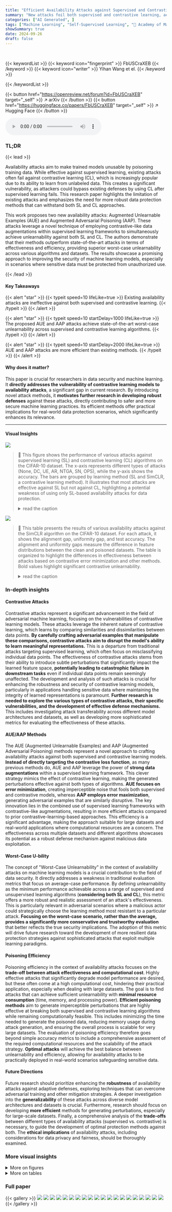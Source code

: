 ```yaml
---
title: "Efficient Availability Attacks against Supervised and Contrastive Learning Simultaneously"
summary: "New attacks foil both supervised and contrastive learning, achieving state-of-the-art unlearnability with less computation."
categories: ["AI Generated", ]
tags: ["Machine Learning", "Self-Supervised Learning", "🏢 Academy of Mathematics and Systems Science, Chinese Academy of Sciences",]
showSummary: true
date: 2024-09-26
draft: false
---
```


<br>

{{< keywordList >}}
{{< keyword icon="fingerprint" >}} FbUSCraXEB {{< /keyword >}}
{{< keyword icon="writer" >}} Yihan Wang et el. {{< /keyword >}}
 
{{< /keywordList >}}

{{< button href="https://openreview.net/forum?id=FbUSCraXEB" target="_self" >}}
↗ arXiv
{{< /button >}}
{{< button href="https://huggingface.co/papers/FbUSCraXEB" target="_self" >}}
↗ Hugging Face
{{< /button >}}



<audio controls>
    <source src="https://ai-paper-reviewer.com/FbUSCraXEB/podcast.wav" type="audio/wav">
    Your browser does not support the audio element.
</audio>


### TL;DR


{{< lead >}}

Availability attacks aim to make trained models unusable by poisoning training data.  While effective against supervised learning, existing attacks often fail against contrastive learning (CL), which is increasingly popular due to its ability to learn from unlabeled data. This creates a significant vulnerability, as attackers could bypass existing defenses by using CL after supervised learning fails. This research paper highlights the limitation of existing attacks and emphasizes the need for more robust data protection methods that can withstand both SL and CL approaches.

This work proposes two new availability attacks: Augmented Unlearnable Examples (AUE) and Augmented Adversarial Poisoning (AAP).  These attacks leverage a novel technique of employing contrastive-like data augmentations within supervised learning frameworks to simultaneously achieve unlearnability against both SL and CL.  The authors demonstrate that their methods outperform state-of-the-art attacks in terms of effectiveness and efficiency, providing superior worst-case unlearnability across various algorithms and datasets.  The results showcase a promising approach to improving the security of machine learning models, especially in scenarios where sensitive data must be protected from unauthorized use.

{{< /lead >}}


#### Key Takeaways

{{< alert "star" >}}
{{< typeit speed=10 lifeLike=true >}} Existing availability attacks are ineffective against both supervised and contrastive learning. {{< /typeit >}}
{{< /alert >}}

{{< alert "star" >}}
{{< typeit speed=10 startDelay=1000 lifeLike=true >}} The proposed AUE and AAP attacks achieve state-of-the-art worst-case unlearnability across supervised and contrastive learning algorithms. {{< /typeit >}}
{{< /alert >}}

{{< alert "star" >}}
{{< typeit speed=10 startDelay=2000 lifeLike=true >}} AUE and AAP attacks are more efficient than existing methods. {{< /typeit >}}
{{< /alert >}}

#### Why does it matter?
This paper is crucial for researchers in data security and machine learning.  It **directly addresses the vulnerability of contrastive learning models to availability attacks**, a significant gap in current research. By introducing novel attack methods, it **motivates further research in developing robust defenses** against these attacks, directly contributing to safer and more secure machine learning practices.  Its efficient methods offer practical implications for real-world data protection scenarios, which significantly enhances its relevance.

------
#### Visual Insights



![](https://ai-paper-reviewer.com/FbUSCraXEB/figures_0_1.jpg)

> 🔼 This figure shows the performance of various attacks against supervised learning (SL) and contrastive learning (CL) algorithms on the CIFAR-10 dataset.  The x-axis represents different types of attacks (None, DC, UE, AR, NTGA, SN, OPS), while the y-axis shows the accuracy. The bars are grouped by learning method (SL and SimCLR, a contrastive learning method). It illustrates that most attacks are effective against SL but not against CL, highlighting a potential weakness of using only SL-based availability attacks for data protection.
> <details>
> <summary>read the caption</summary>
> Figure 1: Attacks against SL and CL on CIFAR-10.
> </details>





![](https://ai-paper-reviewer.com/FbUSCraXEB/tables_3_1.jpg)

> 🔼 This table presents the results of various availability attacks against the SimCLR algorithm on the CIFAR-10 dataset.  For each attack, it shows the alignment gap, uniformity gap, and test accuracy. The alignment and uniformity gaps measure the difference in feature distributions between the clean and poisoned datasets. The table is organized to highlight the differences in effectiveness between attacks based on contrastive error minimization and other methods.  Bold values highlight significant contrastive unlearnability.
> <details>
> <summary>read the caption</summary>
> Table 1: Alignment gap, uniformity gap, and test accuracy(%) of poisoned SimCLR [5] models. Attacks are grouped according to whether they are based on contrastive error minimization. Bold fonts emphasize prominent contrastive unlearnability values.
> </details>





### In-depth insights


#### Contrastive Attacks
Contrastive attacks represent a significant advancement in the field of adversarial machine learning, focusing on the vulnerabilities of contrastive learning models.  These attacks leverage the inherent nature of contrastive learning, which learns by comparing similarities and dissimilarities between data points. **By carefully crafting adversarial examples that manipulate these comparisons, contrastive attacks aim to disrupt the model's ability to learn meaningful representations.**  This is a departure from traditional attacks targeting supervised learning, which often focus on misclassifying individual data points. The effectiveness of contrastive attacks stems from their ability to introduce subtle perturbations that significantly impact the learned feature space, **potentially leading to catastrophic failure in downstream tasks** even if individual data points remain seemingly unaffected.  The development and analysis of such attacks is crucial for enhancing the robustness and security of contrastive learning models, particularly in applications handling sensitive data where maintaining the integrity of learned representations is paramount.  **Further research is needed to explore the various types of contrastive attacks, their specific vulnerabilities, and the development of effective defense mechanisms.**  This includes investigating attack transferability across different model architectures and datasets, as well as developing more sophisticated metrics for evaluating the effectiveness of these attacks.

#### AUE/AAP Methods
The AUE (Augmented Unlearnable Examples) and AAP (Augmented Adversarial Poisoning) methods represent a novel approach to crafting availability attacks against both supervised and contrastive learning models.  **Instead of directly targeting the contrastive loss function**, as many previous methods do, AUE and AAP leverage the power of **strong data augmentations** within a supervised learning framework. This clever strategy mimics the effect of contrastive learning, making the generated perturbations effective against both types of algorithms.  **AUE focuses on error minimization**, creating imperceptible noise that fools both supervised and contrastive models, whereas **AAP employs error maximization**, generating adversarial examples that are similarly disruptive.  The key innovation lies in the combined use of supervised learning frameworks with contrastive-like augmentations, resulting in more efficient attacks compared to prior contrastive-learning-based approaches.  This efficiency is a significant advantage, making the approach suitable for large datasets and real-world applications where computational resources are a concern. The effectiveness across multiple datasets and different algorithms showcases its potential as a robust defense mechanism against malicious data exploitation.

#### Worst-Case U-bility
The concept of "Worst-Case Unlearnability" in the context of availability attacks on machine learning models is a crucial contribution to the field of data security.  It directly addresses a weakness in traditional evaluation metrics that focus on average-case performance.  By defining unlearnability as the minimum performance achievable across a range of supervised and unsupervised learning algorithms (**considering both SL and CL**), this metric offers a more robust and realistic assessment of an attack's effectiveness. This is particularly relevant in adversarial scenarios where a malicious actor could strategically choose the learning method most resistant to a particular attack. **Focusing on the worst-case scenario, rather than the average, provides a significantly more conservative and trustworthy evaluation** that better reflects the true security implications. The adoption of this metric will drive future research toward the development of more resilient data protection strategies against sophisticated attacks that exploit multiple learning paradigms.

#### Poisoning Efficiency
Poisoning efficiency in the context of availability attacks focuses on the **trade-off between attack effectiveness and computational cost**.  Highly effective attacks that significantly degrade model performance are desired, but these often come at a high computational cost, hindering their practical application, especially when dealing with large datasets. The goal is to find attacks that can achieve sufficient unlearnability with **minimal resource consumption** (time, memory, and processing power).  **Efficient poisoning methods** aim to generate imperceptible perturbations that are highly effective at breaking both supervised and contrastive learning algorithms while remaining computationally feasible.  This includes minimizing the time needed to generate the poisoned data, reducing memory usage during attack generation, and ensuring the overall process is scalable for very large datasets.  The evaluation of poisoning efficiency therefore goes beyond simple accuracy metrics to include a comprehensive assessment of the required computational resources and the scalability of the attack strategy.  **Optimal attacks** will achieve the best balance between unlearnability and efficiency, allowing for availability attacks to be practically deployed in real-world scenarios safeguarding sensitive data.

#### Future Directions
Future research should prioritize enhancing the **robustness** of availability attacks against adaptive defenses, exploring techniques that can overcome adversarial training and other mitigation strategies.  A deeper investigation into the **generalizability** of these attacks across diverse model architectures and datasets is crucial.  Furthermore, research should focus on developing **more efficient** methods for generating perturbations, especially for large-scale datasets.  Finally, a comprehensive analysis of the **trade-offs** between different types of availability attacks (supervised vs. contrastive) is necessary, to guide the development of optimal protection methods against both.  The **ethical implications** of availability attacks, including considerations for data privacy and fairness, should be thoroughly examined.


### More visual insights

<details>
<summary>More on figures
</summary>


![](https://ai-paper-reviewer.com/FbUSCraXEB/figures_1_1.jpg)

> 🔼 This figure illustrates the proposed method of generating poisoning attacks against both supervised and contrastive learning.  It shows a comparison between existing CL-based poisoning methods (top) and the proposed SL-based methods (bottom). The key difference is the use of stronger contrastive augmentations in the SL-based approach. The left side illustrates the attack generation process, while the right side demonstrates the training process on the poisoned data, showing how the attacks render models unusable.
> <details>
> <summary>read the caption</summary>
> Figure 2: Illustration of our proposed method. Separated by a vertical dashed line, the left side shows the process of generating the poisoning attack, while the right side depicts the training process on the poisoned dataset. On the generation side, above the horizontal dashed line are the existing methods based on contrastive error minimization, while below the dashed line are our proposed methods based on supervised error minimization/maximization (the blue flow). Our attack leverages the stronger contrastive augmentations to obtain effectiveness against both supervised learning and contrastive learning algorithms. Label information is involved in both our method and CL-based methods.
> </details>



![](https://ai-paper-reviewer.com/FbUSCraXEB/figures_1_2.jpg)

> 🔼 This figure shows the performance of the proposed AUE and AAP attacks against various supervised and contrastive learning algorithms on the ImageNet-100 dataset.  It compares the accuracy achieved by clean data against the accuracy after applying the attacks, demonstrating the effectiveness of the proposed methods in reducing the accuracy of both supervised and contrastive learning models.
> <details>
> <summary>read the caption</summary>
> Figure 3: Attack performance of our methods on ImageNet-100.
> </details>



![](https://ai-paper-reviewer.com/FbUSCraXEB/figures_4_1.jpg)

> 🔼 This figure shows the relationship between cross-entropy loss (CE loss) and InfoNCE loss during the training of a supervised ResNet-18 classifier on CIFAR-10 using contrastive augmentations.  The plot demonstrates that as the cross-entropy loss decreases (indicating improved model performance), the InfoNCE loss also decreases. This observation suggests that using strong contrastive augmentations in a supervised learning framework can implicitly optimize the contrastive loss, mimicking the behavior of contrastive learning.
> <details>
> <summary>read the caption</summary>
> Figure 4: InfoNCE loss decreases with CE loss.
> </details>



![](https://ai-paper-reviewer.com/FbUSCraXEB/figures_5_1.jpg)

> 🔼 This figure shows two subfigures. Subfigure (a) presents the contrastive losses during SimCLR training when using the UE and AUE attacks on CIFAR-10. Subfigure (b) illustrates the alignment and uniformity gaps observed during the SimCLR training on a CIFAR-10 dataset that was poisoned using the AUE attack.  The comparison of contrastive losses and the alignment/uniformity gap between UE and AUE attacks highlights the effectiveness of AUE in deceiving contrastive learning algorithms by significantly reducing the contrastive loss and increasing the gap between the poisoned and clean data.
> <details>
> <summary>read the caption</summary>
> Figure 5: (a) Contrastive losses during SimCLR training under UE and AUE attacks. (b) Alignment and uniformity gaps during the SimCLR training on CIFAR-10 poisoned by our AUE attack.
> </details>



![](https://ai-paper-reviewer.com/FbUSCraXEB/figures_7_1.jpg)

> 🔼 This bar chart displays the time required for generating poisoning attacks using different methods. The methods are CP, TP, TUE, AUE, and AAP.  The chart shows that AUE and AAP are significantly faster than CP, TP, and TUE.
> <details>
> <summary>read the caption</summary>
> Figure 6: Time consumption of poisoning generation.
> </details>



![](https://ai-paper-reviewer.com/FbUSCraXEB/figures_14_1.jpg)

> 🔼 The figure shows the attack performance of different availability attacks against supervised learning (SL) and contrastive learning (CL) algorithms on the CIFAR-10 dataset.  It demonstrates that most existing attacks are ineffective against both SL and CL simultaneously, highlighting a potential vulnerability in data protection strategies.
> <details>
> <summary>read the caption</summary>
> Figure 1: Attacks against SL and CL on CIFAR-10.
> </details>



![](https://ai-paper-reviewer.com/FbUSCraXEB/figures_15_1.jpg)

> 🔼 This figure shows the performance of various attacks against supervised learning (SL) and contrastive learning (CL) algorithms on the CIFAR-10 dataset.  It illustrates that many existing attacks are effective against SL but fail against CL, highlighting a vulnerability in the use of availability attacks for data protection.  The graph shows the accuracy remaining after different attacks are applied, comparing the results for SL and CL models.
> <details>
> <summary>read the caption</summary>
> Figure 1: Attacks against SL and CL on CIFAR-10.
> </details>



![](https://ai-paper-reviewer.com/FbUSCraXEB/figures_16_1.jpg)

> 🔼 The figure shows the performance comparison of various attacks against supervised learning (SL) and contrastive learning (CL) algorithms on the CIFAR-10 dataset.  It illustrates that most existing attacks are ineffective against both SL and CL simultaneously, highlighting a security risk in data protection using availability attacks. The x-axis represents different types of attacks, and the y-axis represents the accuracy. We can see that the clean data achieves a high accuracy in both SL and CL, while most attacks only slightly decrease the accuracy of SL.  Only a few attacks, such as AP and SEP, show a substantial reduction in the accuracy of both SL and CL.
> <details>
> <summary>read the caption</summary>
> Figure 1: Attacks against SL and CL on CIFAR-10.
> </details>



![](https://ai-paper-reviewer.com/FbUSCraXEB/figures_16_2.jpg)

> 🔼 This figure shows the performance of various availability attacks against supervised learning (SL) and contrastive learning (CL) algorithms on the CIFAR-10 dataset.  The x-axis represents different attacks, while the y-axis shows the accuracy.  It highlights that most existing attacks are ineffective against CL, even when SL algorithms have failed, indicating a vulnerability in data protection using only SL-based availability attacks.
> <details>
> <summary>read the caption</summary>
> Figure 1: Attacks against SL and CL on CIFAR-10.
> </details>



![](https://ai-paper-reviewer.com/FbUSCraXEB/figures_18_1.jpg)

> 🔼 This figure shows the performance of various availability attacks against supervised learning (SL) and contrastive learning (CL) algorithms on the CIFAR-10 dataset.  It highlights that most existing attacks are ineffective against both SL and CL simultaneously, demonstrating the need for new approaches that consider both learning paradigms. The attacks are compared against a baseline of no attack, showing a significant reduction in accuracy for several attacks.
> <details>
> <summary>read the caption</summary>
> Figure 1: Attacks against SL and CL on CIFAR-10.
> </details>



</details>




<details>
<summary>More on tables
</summary>


![](https://ai-paper-reviewer.com/FbUSCraXEB/tables_5_1.jpg)
> 🔼 This table presents the performance comparison of different attacks against the SimCLR algorithm on CIFAR-10 and CIFAR-100 datasets. It shows the percentage drop in accuracy achieved by different attacks, including the basic UE and AP attacks and the proposed AUE and AAP attacks.  The negative values indicate a decrease in accuracy, representing the success of the attacks in making the models less accurate.  The table highlights the improved performance of the proposed AUE and AAP attacks compared to the baseline methods.
> <details>
> <summary>read the caption</summary>
> Table 2: Accuracy drop(%) of SimCLR caused by basic attacks and our methods.
> </details>

![](https://ai-paper-reviewer.com/FbUSCraXEB/tables_6_1.jpg)
> 🔼 This table presents the results of various availability attacks on CIFAR-10 and CIFAR-100 datasets, evaluating their effectiveness against both supervised learning (SL) and contrastive learning (CL) algorithms.  The lower the accuracy percentage, the better the performance of the attack in rendering the model unusable. It compares several attack methods, including the authors' proposed AUE and AAP, against baselines.  It shows the worst-case unlearnability across different algorithms for each attack, highlighting the effectiveness of the methods in achieving both supervised and contrastive unlearnability simultaneously.
> <details>
> <summary>read the caption</summary>
> Table 3: Attack Performance (%) on CIFAR-10 and CIFAR-100. The lower the value, the better the unlearnability.
> </details>

![](https://ai-paper-reviewer.com/FbUSCraXEB/tables_7_1.jpg)
> 🔼 This table presents the performance of different availability attacks (None, AP, SEP, CP, TUE, TP, AAP, AUE) against supervised learning (SL) and contrastive learning algorithms (SimCLR, MoCo, BYOL, SimSiam) on CIFAR-10 and CIFAR-100 datasets. The 'Worst' column indicates the worst performance across all algorithms for each attack. Lower values in each column indicate better unlearnability, meaning that the attack is more effective at making the model unusable. The table highlights the superior performance of the proposed AUE and AAP attacks.
> <details>
> <summary>read the caption</summary>
> Table 3: Attack Performance (%) on CIFAR-10 and CIFAR-100. The lower the value, the better the unlearnability.
> </details>

![](https://ai-paper-reviewer.com/FbUSCraXEB/tables_7_2.jpg)
> 🔼 This table presents the performance of various availability attacks on CIFAR-10 and CIFAR-100 datasets.  It shows the accuracy achieved by supervised learning (SL) and four contrastive learning algorithms (SimCLR, MoCo, BYOL, SimSiam) after training on data poisoned by different attacks (None, AP, SEP, CP, TUE, TP, AAP, AUE).  The lower the accuracy, the better the attack's performance in rendering the data unusable for training.  The 'Worst' column shows the worst-case accuracy across all five learning algorithms for each attack.
> <details>
> <summary>read the caption</summary>
> Table 3: Attack Performance (%) on CIFAR-10 and CIFAR-100. The lower the value, the better the unlearnability.
> </details>

![](https://ai-paper-reviewer.com/FbUSCraXEB/tables_8_1.jpg)
> 🔼 This table shows the SimCLR accuracy (%) resulting from attacks generated with different combinations of ResizedCrop, ColorJitter, and Grayscale augmentation strength. Each combination is represented by a three-number code (e.g., 0-0-s, where 0 indicates no augmentation and s indicates full augmentation strength). The table helps analyze the individual impact of each augmentation type on the effectiveness of the AUE and AAP attacks.
> <details>
> <summary>read the caption</summary>
> Table 7: SimCLR accuracy(%) of attacks generated with decoupled strength parameters on CIFAR-10. For example, 0-0-s means that ResizedCrop strength is 0, ColorJitter strength is 0, and Grayscale strength is s.
> </details>

![](https://ai-paper-reviewer.com/FbUSCraXEB/tables_15_1.jpg)
> 🔼 This table presents the hyperparameters used for training the supervised and contrastive learning models in the experiments.  It shows the batch size, number of epochs, loss function, optimizer, learning rate, weight decay, momentum, scheduler, warmup period, and temperature (for contrastive learning models).  These settings are crucial for reproducibility and understanding the experimental setup.  The table provides the details of different settings used for supervised learning and contrastive learning algorithms.
> <details>
> <summary>read the caption</summary>
> Table 8: Details of supervised and contrastive evaluations.
> </details>

![](https://ai-paper-reviewer.com/FbUSCraXEB/tables_16_1.jpg)
> 🔼 This table shows the impact of varying augmentation strength (s) on the performance of the Augmented Unlearnable Examples (AUE) attack.  It demonstrates how increasing the strength affects the alignment gap (AG), uniformity gap (UG), and the resulting SimCLR accuracy.  Higher gaps generally correlate with lower accuracy, indicating a more successful attack.
> <details>
> <summary>read the caption</summary>
> Table 9: Alignment and uniformity gaps of AUE with different strengths.
> </details>

![](https://ai-paper-reviewer.com/FbUSCraXEB/tables_17_1.jpg)
> 🔼 This table presents the performance of both targeted and untargeted adversarial poisoning (AP) and augmented adversarial poisoning (AAP) attacks on the CIFAR-10 dataset.  It shows the accuracy drop (%) achieved by these attacks against various algorithms, including supervised learning (SL), SimCLR, MoCo, BYOL, and SimSiam. The 'Worst' column indicates the worst-case unlearnability across all the algorithms considered, providing a comprehensive evaluation of the attacks' effectiveness.
> <details>
> <summary>read the caption</summary>
> Table 10: Targeted and untargeted AP and AAP attacks on CIFAR-10.
> </details>

![](https://ai-paper-reviewer.com/FbUSCraXEB/tables_17_2.jpg)
> 🔼 This table presents the performance of different availability attacks against supervised learning (SL) and contrastive learning (CL) algorithms on CIFAR-10 and CIFAR-100 datasets.  The attacks are compared using the worst-case unlearnability metric, which is calculated as the maximum of the accuracy of supervised and contrastive algorithms. Lower values indicate a more effective attack that leads to lower accuracy of the trained models, thus higher unlearnability. The table shows the effectiveness of various attacks including AP, SEP, CP, TUE, TP, AUE and AAP.
> <details>
> <summary>read the caption</summary>
> Table 3: Attack Performance (%) on CIFAR-10 and CIFAR-100. The lower the value, the better the unlearnability.
> </details>

![](https://ai-paper-reviewer.com/FbUSCraXEB/tables_17_3.jpg)
> 🔼 This table presents the performance of different attacks on CIFAR-10 and CIFAR-100 datasets.  The attacks are evaluated using two metrics:  SL (Supervised Learning) accuracy and SimCLR (a Contrastive Learning method) accuracy. Lower values indicate better unlearnability, meaning the attacks are more successful in preventing the model from learning effectively. The table allows for a comparison of the effectiveness of various attack methods against both supervised and contrastive learning approaches.
> <details>
> <summary>read the caption</summary>
> Table 3: Attack Performance (%) on CIFAR-10 and CIFAR-100. The lower the value, the better the unlearnability.
> </details>

![](https://ai-paper-reviewer.com/FbUSCraXEB/tables_17_4.jpg)
> 🔼 This table presents the performance of different availability attacks against supervised learning (SL) and contrastive learning (SimCLR, MoCo, BYOL, SimSiam) algorithms on CIFAR-10 and CIFAR-100 datasets.  The 'None' row indicates the accuracy of clean data.  Lower values indicate better attack performance in terms of worst-case unlearnability (meaning the model is less usable). The table shows that the proposed AUE and AAP attacks achieve the best performance compared to other methods (AP, SEP, CP, TUE, TP).
> <details>
> <summary>read the caption</summary>
> Table 3: Attack Performance (%) on CIFAR-10 and CIFAR-100. The lower the value, the better the unlearnability.
> </details>

![](https://ai-paper-reviewer.com/FbUSCraXEB/tables_18_1.jpg)
> 🔼 This table presents the performance of different availability attacks (including the proposed AUE and AAP attacks) against supervised learning (SL) and contrastive learning (CL) algorithms on CIFAR-10 and CIFAR-100 datasets.  The lower the percentage, the better the attack's ability to render the model unusable (i.e., achieve higher unlearnability). The table compares the proposed methods with several existing attacks.  It is a key result illustrating the effectiveness of AUE and AAP in achieving state-of-the-art worst-case unlearnability.
> <details>
> <summary>read the caption</summary>
> Table 3: Attack Performance (%) on CIFAR-10 and CIFAR-100. The lower the value, the better the unlearnability.
> </details>

</details>




### Full paper

{{< gallery >}}
<img src="https://ai-paper-reviewer.com/FbUSCraXEB/1.png" class="grid-w50 md:grid-w33 xl:grid-w25" />
<img src="https://ai-paper-reviewer.com/FbUSCraXEB/2.png" class="grid-w50 md:grid-w33 xl:grid-w25" />
<img src="https://ai-paper-reviewer.com/FbUSCraXEB/3.png" class="grid-w50 md:grid-w33 xl:grid-w25" />
<img src="https://ai-paper-reviewer.com/FbUSCraXEB/4.png" class="grid-w50 md:grid-w33 xl:grid-w25" />
<img src="https://ai-paper-reviewer.com/FbUSCraXEB/5.png" class="grid-w50 md:grid-w33 xl:grid-w25" />
<img src="https://ai-paper-reviewer.com/FbUSCraXEB/6.png" class="grid-w50 md:grid-w33 xl:grid-w25" />
<img src="https://ai-paper-reviewer.com/FbUSCraXEB/7.png" class="grid-w50 md:grid-w33 xl:grid-w25" />
<img src="https://ai-paper-reviewer.com/FbUSCraXEB/8.png" class="grid-w50 md:grid-w33 xl:grid-w25" />
<img src="https://ai-paper-reviewer.com/FbUSCraXEB/9.png" class="grid-w50 md:grid-w33 xl:grid-w25" />
<img src="https://ai-paper-reviewer.com/FbUSCraXEB/10.png" class="grid-w50 md:grid-w33 xl:grid-w25" />
<img src="https://ai-paper-reviewer.com/FbUSCraXEB/11.png" class="grid-w50 md:grid-w33 xl:grid-w25" />
<img src="https://ai-paper-reviewer.com/FbUSCraXEB/12.png" class="grid-w50 md:grid-w33 xl:grid-w25" />
<img src="https://ai-paper-reviewer.com/FbUSCraXEB/13.png" class="grid-w50 md:grid-w33 xl:grid-w25" />
<img src="https://ai-paper-reviewer.com/FbUSCraXEB/14.png" class="grid-w50 md:grid-w33 xl:grid-w25" />
<img src="https://ai-paper-reviewer.com/FbUSCraXEB/15.png" class="grid-w50 md:grid-w33 xl:grid-w25" />
<img src="https://ai-paper-reviewer.com/FbUSCraXEB/16.png" class="grid-w50 md:grid-w33 xl:grid-w25" />
<img src="https://ai-paper-reviewer.com/FbUSCraXEB/17.png" class="grid-w50 md:grid-w33 xl:grid-w25" />
<img src="https://ai-paper-reviewer.com/FbUSCraXEB/18.png" class="grid-w50 md:grid-w33 xl:grid-w25" />
<img src="https://ai-paper-reviewer.com/FbUSCraXEB/19.png" class="grid-w50 md:grid-w33 xl:grid-w25" />
<img src="https://ai-paper-reviewer.com/FbUSCraXEB/20.png" class="grid-w50 md:grid-w33 xl:grid-w25" />
{{< /gallery >}}